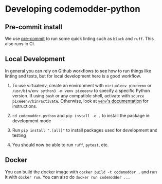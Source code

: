 # Developing codemodder-python

## Pre-commit install

We use [pre-commit](https://pre-commit.com/) to run some quick linting such as `black` and `ruff`.
This also runs in CI.


## Local Development

In general you can rely on Github workflows to see how to run things like linting and tests,
but for local development here is a good workflow.

1. To use virtualenv, create an environment with `virtualenv pixeeenv` or `/usr/bin/env python3 -m venv pixeeenv`
to specify a specific Python version. If using `bash` or any compatible shell, activate with `source pixeeenv/bin/activate`. Otherwise, look at [`venv`'s documentation](https://docs.python.org/3/library/venv.html) for instructions.

2. `cd codemodder-python` and `pip install -e .` to install the package in development mode

3. Run `pip install ".[all]"` to install packages used for development and testing

4. You should now be able to run `ruff`, `pytest`, etc.


## Docker

You can build the docker image with `docker build -t codemodder .` and run it with `docker run`. You can also do
`docker run codemodder ...`
